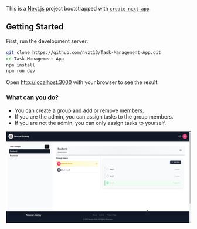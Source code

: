 This is a [Next.js](https://nextjs.org) project bootstrapped with [`create-next-app`](https://nextjs.org/docs/app/api-reference/cli/create-next-app).

## Getting Started

First, run the development server:

```bash
git clone https://github.com/nvzt13/Task-Management-App.git
cd Task-Management-App
npm install
npm run dev
```

Open [http://localhost:3000](http://localhost:3000) with your browser to see the result.

### What can you do?
- You can create a group and add or remove members.
- If you are the admin, you can assign tasks to the group members.
- If you are not the admin, you can only assign tasks to yourself.
  

<img src="/public/task.png" />

